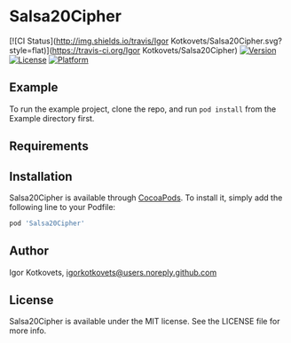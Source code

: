 # Salsa20Cipher

[![CI Status](http://img.shields.io/travis/Igor Kotkovets/Salsa20Cipher.svg?style=flat)](https://travis-ci.org/Igor Kotkovets/Salsa20Cipher)
[![Version](https://img.shields.io/cocoapods/v/Salsa20Cipher.svg?style=flat)](http://cocoapods.org/pods/Salsa20Cipher)
[![License](https://img.shields.io/cocoapods/l/Salsa20Cipher.svg?style=flat)](http://cocoapods.org/pods/Salsa20Cipher)
[![Platform](https://img.shields.io/cocoapods/p/Salsa20Cipher.svg?style=flat)](http://cocoapods.org/pods/Salsa20Cipher)

## Example

To run the example project, clone the repo, and run `pod install` from the Example directory first.

## Requirements

## Installation

Salsa20Cipher is available through [CocoaPods](http://cocoapods.org). To install
it, simply add the following line to your Podfile:

```ruby
pod 'Salsa20Cipher'
```

## Author

Igor Kotkovets, igorkotkovets@users.noreply.github.com

## License

Salsa20Cipher is available under the MIT license. See the LICENSE file for more info.
